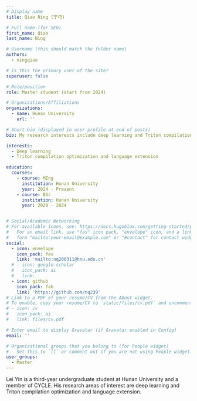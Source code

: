 ```yaml
---
# Display name
title: Qiao Ning (宁巧)

# Full name (for SEO)
first_name: Qiao
last_name: Ning

# Username (this should match the folder name)
authors:
  - ningqiao

# Is this the primary user of the site?
superuser: false

# Role/position
role: Master student (start from 2024)

# Organizations/Affiliations
organizations:
  - name: Hunan University
    url: ''

# Short bio (displayed in user profile at end of posts)
bio: My research interests include deep learning and Triton compilation optimization and language extension.

interests:
  - Deep learning
  - Triton compilation optimization and language extension

education:
  courses:
    - course: MEng
      institution: Hunan University
      year: 2024 - Present
    - course: BSc
      institution: Hunan University
      year: 2020 - 2024


# Social/Academic Networking
# For available icons, see: https://docs.hugoblox.com/getting-started/page-builder/#icons
#   For an email link, use "fas" icon pack, "envelope" icon, and a link in the
#   form "mailto:your-email@example.com" or "#contact" for contact widget.
social:
  - icon: envelope
    icon_pack: fas
    link: 'mailto:nq200311@hnu.edu.cn'
  # - icon: google-scholar
  #   icon_pack: ai
  #   link: 
  - icon: github
    icon_pack: fab
    link: 'https://github.com/nq239'
# Link to a PDF of your resume/CV from the About widget.
# To enable, copy your resume/CV to `static/files/cv.pdf` and uncomment the lines below.
# - icon: cv
#   icon_pack: ai
#   link: files/cv.pdf

# Enter email to display Gravatar (if Gravatar enabled in Config)
email: ''

# Organizational groups that you belong to (for People widget)
#   Set this to `[]` or comment out if you are not using People widget.
user_groups:
  - Master
---
```


Lei Yin is a third-year undergraduate student at Hunan University and a member of CYCLE. His research areas of interest are deep learning and Triton compilation optimization and language extension.

